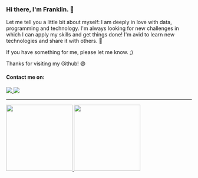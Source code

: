 ### Hi there, I'm Franklin. 🧔 


Let me tell you a little bit about myself: I am deeply in love with data, programming and technology. I'm always looking for new challenges in which I can apply my skills and get things done! I'm avid to learn new technologies and share it with others. 🌱

If you have something for me, please let me know. ;)

Thanks for visiting my Github! 😄

#### Contact me on:

<div>
    <a href="mailto:franklin.alves.oliveira@gmail.com" target="_blank">
        <img src="https://img.shields.io/badge/Gmail-D14836?style=for-the-badge&logo=gmail&logoColor=white" target="_blank"/>
    </a>
    <a href="https://www.linkedin.com/in/franklin-oliveira95/" target="_blank">
        <img src="https://img.shields.io/badge/LinkedIn-0077B5?style=for-the-badge&logo=linkedin&logoColor=white" target="_blank"/>
    </a>
</div>


-----

<div>
    <a href="https://github.com/Franklin-oliveira">
        <img height="180em" src="https://github-readme-stats.vercel.app/api/top-langs/?username=Franklin-oliveira&layout=compact&langs_count=16&theme=light"/>
        <img height="180em" src="https://github-readme-stats.vercel.app/api?username=Franklin-oliveira&show_icons=true&theme=light&include_all_commits=true&count_private=true"/>
    </a>
</div>



<!--**Skills / Interests:** Python, Julia, R, C++, JavaScript, NodeJS, D3.js, HTML, CSS, Git, GitHub, SQL, Docker, Shell Scripting Languages, Linux. -->

<!--
**Franklin-oliveira/Franklin-oliveira** is a ✨ _special_ ✨ repository because its `README.md` (this file) appears on your GitHub profile.

Here are some ideas to get you started:

- 🔭 I’m currently working on ...
- 🌱 I’m currently learning ...
- 👯 I’m looking to collaborate on ...
- 🤔 I’m looking for help with ...
- 💬 Ask me about ...
- 📫 How to reach me: ...
- 😄 Pronouns: ...
- ⚡ Fun fact: ...
-->
